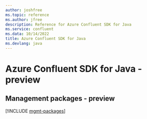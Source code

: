 ```yaml
---
author: joshfree
ms.topic: reference
ms.author: jfree
description: Reference for Azure Confluent SDK for Java
ms.service: confluent
ms.data: 10/14/2022
title: Azure Confluent SDK for Java
ms.devlang: java
---
```

# Azure Confluent SDK for Java - preview

## Management packages - preview
[!INCLUDE [mgmt-packages](confluent-mgmt-index.md)]
